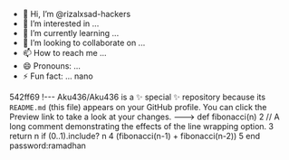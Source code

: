 - 👋 Hi, I’m @rizalxsad-hackers
- 👀 I’m interested in ...
- 🌱 I’m currently learning ...
- 💞️ I’m looking to collaborate on ...
- 📫 How to reach me ...
- 😄 Pronouns: ...
- ⚡ Fun fact: ...
nano

 
542ff69
 !---
Aku436/Aku436 is a ✨ special ✨ repository because its `README.md` (this file) appears on your GitHub profile.
You can click the Preview link to take a look at your changes.
---> def fibonacci(n) 2 // A long comment demonstrating the effects of the line wrapping option. 3 return n if (0..1).include? n 4 (fibonacci(n-1) + fibonacci(n-2)) 5 end
password:ramadhan